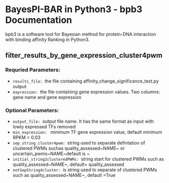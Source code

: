 # BayesPI-BAR in Python3 - bpb3 Documentation

bpb3 is a software tool for Bayesian method for protein-DNA interaction with binding affinity Ranking in Python3.

## filter_results_by_gene_expression_cluster4pwm


### Requried Parameters:
<ul>
  <li><code>results_file: </code>the file containing
                        affinity_change_significance_test.py output </li>
<li><code>expression: </code>the file containing gene expression values. Two
                        columns: gene name and gene expression</li>

    
</ul>

### Optional Parameters:

<ul>
  <li><code>output_file: </code>output file name. It has the same format as input with
                        lowly expressed TFs removed </li>
<li><code>min_expression: </code> minimum TF gene expression value, default minimum RPKM
                        = 0.03</li>
  <li><code>sep_string_cluster4pwm: </code>string used to separate defintation of clustered PWMs
                        suchas quality_assessed~NAME~ or
                        uncertain_pwms~NAME~default is ~ </li>
<li><code>initial_string2clusteredPWMs: </code>string start for clustered PWMs such as
                        quality_assessed~NAME~, default= quality_assessed</li>
  <li><code>notSepString4cluster: </code>is string used to separate of clustered PWMs such as
                        quality_assessed~NAME~, default =True </li>
    
</ul>
